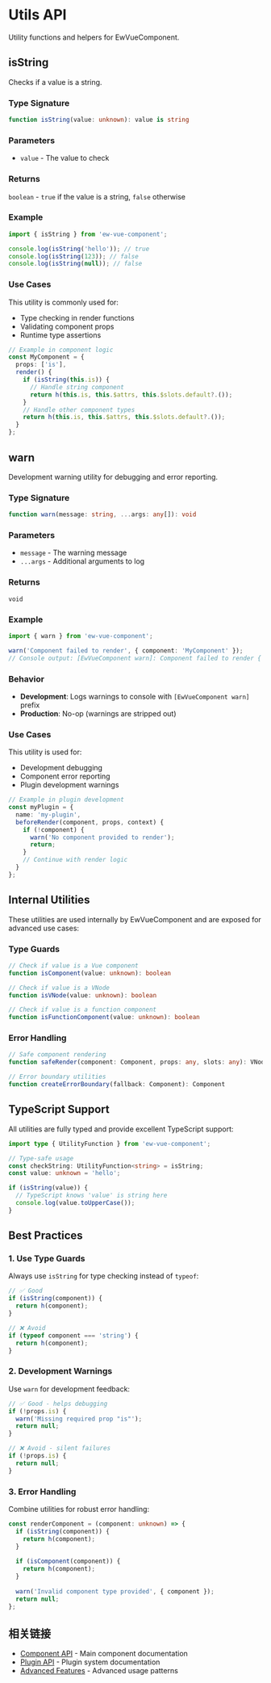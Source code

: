 # Utils API

Utility functions and helpers for EwVueComponent.

## isString

Checks if a value is a string.

### Type Signature

```typescript
function isString(value: unknown): value is string
```

### Parameters

- `value` - The value to check

### Returns

`boolean` - `true` if the value is a string, `false` otherwise

### Example

```typescript
import { isString } from 'ew-vue-component';

console.log(isString('hello')); // true
console.log(isString(123)); // false
console.log(isString(null)); // false
```

### Use Cases

This utility is commonly used for:
- Type checking in render functions
- Validating component props
- Runtime type assertions

```typescript
// Example in component logic
const MyComponent = {
  props: ['is'],
  render() {
    if (isString(this.is)) {
      // Handle string component
      return h(this.is, this.$attrs, this.$slots.default?.());
    }
    // Handle other component types
    return h(this.is, this.$attrs, this.$slots.default?.());
  }
};
```

## warn

Development warning utility for debugging and error reporting.

### Type Signature

```typescript
function warn(message: string, ...args: any[]): void
```

### Parameters

- `message` - The warning message
- `...args` - Additional arguments to log

### Returns

`void`

### Example

```typescript
import { warn } from 'ew-vue-component';

warn('Component failed to render', { component: 'MyComponent' });
// Console output: [EwVueComponent warn]: Component failed to render { component: 'MyComponent' }
```

### Behavior

- **Development**: Logs warnings to console with `[EwVueComponent warn]` prefix
- **Production**: No-op (warnings are stripped out)

### Use Cases

This utility is used for:
- Development debugging
- Component error reporting  
- Plugin development warnings

```typescript
// Example in plugin development
const myPlugin = {
  name: 'my-plugin',
  beforeRender(component, props, context) {
    if (!component) {
      warn('No component provided to render');
      return;
    }
    // Continue with render logic
  }
};
```

## Internal Utilities

These utilities are used internally by EwVueComponent and are exposed for advanced use cases:

### Type Guards

```typescript
// Check if value is a Vue component
function isComponent(value: unknown): boolean

// Check if value is a VNode
function isVNode(value: unknown): boolean

// Check if value is a function component
function isFunctionComponent(value: unknown): boolean
```

### Error Handling

```typescript
// Safe component rendering
function safeRender(component: Component, props: any, slots: any): VNode

// Error boundary utilities
function createErrorBoundary(fallback: Component): Component
```

## TypeScript Support

All utilities are fully typed and provide excellent TypeScript support:

```typescript
import type { UtilityFunction } from 'ew-vue-component';

// Type-safe usage
const checkString: UtilityFunction<string> = isString;
const value: unknown = 'hello';

if (isString(value)) {
  // TypeScript knows 'value' is string here
  console.log(value.toUpperCase());
}
```

## Best Practices

### 1. Use Type Guards

Always use `isString` for type checking instead of `typeof`:

```typescript
// ✅ Good
if (isString(component)) {
  return h(component);
}

// ❌ Avoid
if (typeof component === 'string') {
  return h(component);
}
```

### 2. Development Warnings

Use `warn` for development feedback:

```typescript
// ✅ Good - helps debugging
if (!props.is) {
  warn('Missing required prop "is"');
  return null;
}

// ❌ Avoid - silent failures
if (!props.is) {
  return null;
}
```

### 3. Error Handling

Combine utilities for robust error handling:

```typescript
const renderComponent = (component: unknown) => {
  if (isString(component)) {
    return h(component);
  }
  
  if (isComponent(component)) {
    return h(component);
  }
  
  warn('Invalid component type provided', { component });
  return null;
};
```

## 相关链接

- [Component API](/en/api/component) - Main component documentation
- [Plugin API](/en/api/plugin) - Plugin system documentation
- [Advanced Features](/en/guide/advanced-features) - Advanced usage patterns 